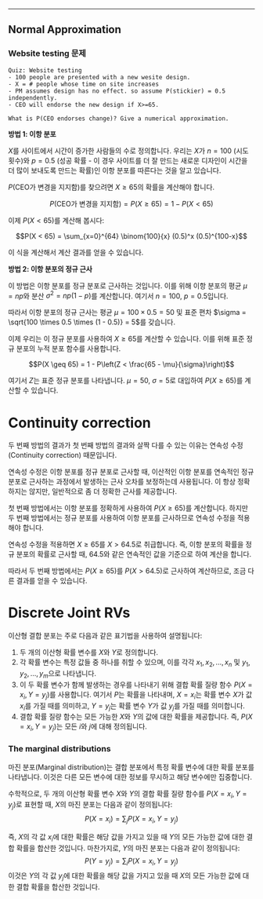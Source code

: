 
---
## **Normal Approximation**
### Website testing 문제
```
Quiz: Website testing
- 100 people are presented with a new wesite design.
- X = # people whose time on site increases
- PM assumes design has no effect. so assume P(stickier) = 0.5 independently.
- CEO will endorse the new design if X>=65.

What is P(CEO endorses change)? Give a numerical approximation.
```
**방법 1: 이항 분포**

$X$를 사이트에서 시간이 증가한 사람들의 수로 정의합니다. 우리는 $X$가 $n=100$ (시도 횟수)와 $p=0.5$ (성공 확률 - 이 경우 사이트를 더 잘 만드는 새로운 디자인이 시간을 더 많이 보내도록 만드는 확률)인 이항 분포를 따른다는 것을 알고 있습니다.

$P(\text{CEO가 변경을 지지함})$를 찾으려면 $X \geq 65$의 확률을 계산해야 합니다.

$$P(\text{CEO가 변경을 지지함}) = P(X \geq 65) = 1 - P(X < 65)$$

이제 $P(X < 65)$를 계산해 봅시다:

$$P(X < 65) = \sum_{x=0}^{64} \binom{100}{x} (0.5)^x (0.5)^{100-x}$$

이 식을 계산해서 계산 결과를 얻을 수 있습니다.

**방법 2: 이항 분포의 정규 근사**

이 방법은 이항 분포를 정규 분포로 근사하는 것입니다. 이를 위해 이항 분포의 평균 $\mu = np$와 분산 $\sigma^2 = np(1-p)$를 계산합니다. 여기서 $n=100$, $p=0.5$입니다.

따라서 이항 분포의 정규 근사는 평균 $\mu = 100 \times 0.5 = 50$ 및 표준 편차 $\sigma = \sqrt{100 \times 0.5 \times (1 - 0.5)} = 5$를 갖습니다.

이제 우리는 이 정규 분포를 사용하여 $X \geq 65$를 계산할 수 있습니다. 이를 위해 표준 정규 분포의 누적 분포 함수를 사용합니다.

$$P(X \geq 65) = 1 - P\left(Z < \frac{65 - \mu}{\sigma}\right)$$

여기서 $Z$는 표준 정규 분포를 나타냅니다. $\mu = 50$, $\sigma = 5$로 대입하여 $P(X \geq 65)$를 계산할 수 있습니다.

# Continuity correction
두 번째 방법의 결과가 첫 번째 방법의 결과와 살짝 다를 수 있는 이유는 연속성 수정(Continuity correction) 때문입니다.

연속성 수정은 이항 분포를 정규 분포로 근사할 때, 이산적인 이항 분포를 연속적인 정규 분포로 근사하는 과정에서 발생하는 근사 오차를 보정하는데 사용됩니다. 이 항상 정확하지는 않지만, 일반적으로 좀 더 정확한 근사를 제공합니다.

첫 번째 방법에서는 이항 분포를 정확하게 사용하여 $P(X \geq 65)$를 계산합니다. 하지만 두 번째 방법에서는 정규 분포를 사용하여 이항 분포를 근사하므로 연속성 수정을 적용해야 합니다. 

연속성 수정을 적용하면 $X \geq 65$를 $X > 64.5$로 취급합니다. 즉, 이항 분포의 확률을 정규 분포의 확률로 근사할 때, 64.5와 같은 연속적인 값을 기준으로 하여 계산을 합니다.

따라서 두 번째 방법에서는 $P(X \geq 65)$를 $P(X > 64.5)$로 근사하여 계산하므로, 조금 다른 결과를 얻을 수 있습니다.

# Discrete Joint RVs
이산형 결합 분포는 주로 다음과 같은 표기법을 사용하여 설명됩니다:

1. 두 개의 이산형 확률 변수를 $X$와 $Y$로 정의합니다.
2. 각 확률 변수는 특정 값들 중 하나를 취할 수 있으며, 이를 각각 $x_1, x_2, ..., x_n$ 및 $y_1, y_2, ..., y_m$으로 나타냅니다.
3. 이 두 확률 변수가 함께 발생하는 경우를 나타내기 위해 결합 확률 질량 함수 $P(X=x_i, Y=y_j)$를 사용합니다. 여기서 $P$는 확률을 나타내며, $X=x_i$는 확률 변수 $X$가 값 $x_i$를 가질 때를 의미하고, $Y=y_j$는 확률 변수 $Y$가 값 $y_j$를 가질 때를 의미합니다.
4. 결합 확률 질량 함수는 모든 가능한 $X$와 $Y$의 값에 대한 확률을 제공합니다. 즉, $P(X=x_i, Y=y_j)$는 모든 $i$와 $j$에 대해 정의됩니다.

### **The marginal distributions**
마진 분포(Marginal distribution)는 결합 분포에서 특정 확률 변수에 대한 확률 분포를 나타냅니다. 이것은 다른 모든 변수에 대한 정보를 무시하고 해당 변수에만 집중합니다. 

수학적으로, 두 개의 이산형 확률 변수 $X$와 $Y$의 결합 확률 질량 함수를 $P(X=x_i, Y=y_j)$로 표현할 때, $X$의 마진 분포는 다음과 같이 정의됩니다:
$$P(X=x_i) = \sum_{j} P(X=x_i, Y=y_j)$$

즉, $X$의 각 값 $x_i$에 대한 확률은 해당 값을 가지고 있을 때 $Y$의 모든 가능한 값에 대한 결합 확률을 합산한 것입니다. 마찬가지로, $Y$의 마진 분포는 다음과 같이 정의됩니다:
$$P(Y=y_j) = \sum_{i} P(X=x_i, Y=y_j)$$
이것은 $Y$의 각 값 $y_j$에 대한 확률을 해당 값을 가지고 있을 때 $X$의 모든 가능한 값에 대한 결합 확률을 합산한 것입니다.

